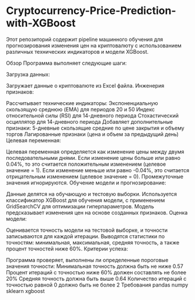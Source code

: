 # Cryptocurrency-Price-Prediction-with-XGBoost

Этот репозиторий содержит pipeline машинного обучения для прогнозирования изменения цен на криптовалюту с использованием различных технических индикаторов и модели XGBoost.

Обзор
Программа выполняет следующие шаги:

Загрузка данных:

Загружает данные о криптовалюте из Excel файла.
Инженерия признаков:

Рассчитывает технические индикаторы:
Экспоненциальную скользящую среднюю (EMA) для периодов 20 и 50
Индекс относительной силы (RSI) для 14-дневного периода
Стохастический осциллятор для 14-дневного периода
Добавляет дополнительные признаки:
5-дневные скользящие средние по цене закрытия и объему торгов
Лагированные признаки (цена и объем за предыдущий день)
Целевая переменная:

Целевая переменная определяется как изменение цены между двумя последовательными днями. Если изменение цены больше или равно 0.04%, то это считается положительным изменением (целевое значение = 1). Если изменение меньше или равно -0.04%, это считается отрицательным изменением (целевое значение = 0). Промежуточные значения игнорируются.
Обучение модели и прогнозирование:

Данные делятся на обучающую и тестовую выборки.
Используется классификатор XGBoost для обучения модели, с применением GridSearchCV для оптимизации гиперпараметров.
Модель предсказывает изменения цен на основе созданных признаков.
Оценка модели:

Оценивается точность модели на тестовой выборке, и точности записываются для каждой итерации.
Выводятся статистики по точностям: минимальная, максимальная, средняя точность, а также процент точностей ниже 60%.
Критерии успеха:

Программа проверяет, выполнены ли определенные пороговые значения точности:
Минимальная точность должна быть не ниже 0.57
Процент итераций с точностью ниже 60% должен составлять не более 20%
Средняя точность должна быть выше 0.64
Количество итераций с точностью равной 0 должно быть не более 2
Требования
pandas
numpy
sklearn
xgboost

